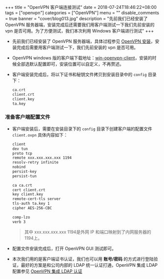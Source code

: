 +++
title = "OpenVPN 客户端连接测试"
date = 2018-07-24T18:46:22+08:00
tags = ["openvpn"]
categories = ["OpenVPN"]
menu = ""
disable_comments = true
banner = "cover/blog013.jpg"
description = "先前我们已经安装了 OpenVPN 服务器端，安装完成后还需要我们用客户端测试一下我们先前安装的 vpn 是否可用。为了方便测试，我们本次利用 Windows 客户端进行测试"
+++


- 先前我们已经安装了 OpenVPN 服务器端，具体过程参见 [OpenVPN 安装](openvpn-installation.md)，安装完成后需要用客户端测试一下，我们先前安装的 vpn 是否可用。

- OpenVPN windows 版的客户端下载地址：[win-openvpn-client](https://swupdate.openvpn.org/community/releases/openvpn-install-2.4.4-I601.exe)，安装的时候全部选默认配置即可，安装位置可以自定义，不再赘述。

- 客户端安装完成后，将以下证书和秘钥文件拷贝到安装目录中的 `config` 目录下：

  ```bash
  ca.crt
  client.crt
  client.key
  ta.key
  ```

### 准备客户端配置文件
- 客户端安装后，需要在安装目录下的 `config` 目录下创建客户端的配置文件 `client.ovpn` 具体内容如下：

  ```bash
  client
  dev tun
  proto tcp
  remote xxx.xxx.xxx.xxx 1194
  resolv-retry infinite
  nobind
  persist-key
  persist-tun
    
  ca ca.crt
  cert client.crt
  key client.key
  remote-cert-tls server
  tls-auth ta.key 1
  cipher AES-256-CBC
    
  comp-lzo
  verb 3
  ```

  > 其中 xxx.xxx.xxx.xxx 1194是外网 IP 和端口映射到了内网服务器的 <OpenVPN-Server-IP> 1194上。


- 配置文件安装完成后，打开 OpenVPN GUI 测试即可。
- 本次我们用的是客户端证书认证，我们也可以用 **账号/密码** 的方式进行登陆验证，最好的方案是和公司内部的 LDAP 统一认证打通，OpenVPN 集成 LDAP 配置参见 [OpenVPN 集成 LDAP 认证](openvpn-ldap-config.md)


